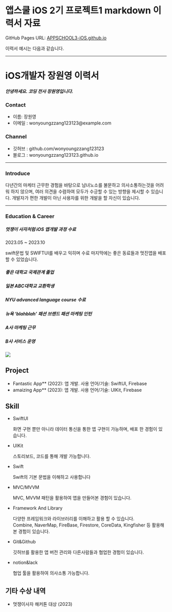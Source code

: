 # 앱스쿨 iOS 2기 프로젝트1 markdown 이력서 자료

GitHub Pages URL: [APPSCHOOL3-iOS.github.io](https://APPSCHOOL3-iOS.github.io)

이력서 예시는 다음과 같습니다.

---

<h1> iOS개발자 장원영 이력서</h1>

<h5>안녕하세요. 코딩 전사 장원영입니다.</h5>

<h3>Contact</h3> 
<ul>
  <li>
    이름: 장원영
  </li>
  <li>
    이메일 : wonyoungzzang123123@example.com
  </li>
</ul>


<h3>Channel</h3> 
<ul>
  <li>깃허브 : github.com/wonyoungzzang123123
  </li>
  <li>블로그 : wonyoungzzang123123.github.io
  </li>
</ul>

---

<h3>Introduce</h3>
<p>
  다년간의 마케터 근무한 경험을 바탕으로 남녀노소를 불문하고 의사소통하는것을 어려워 하지 않으며, 여러 의견을 수렴하여 모두가 수긍할 수 있는 방향을 제시할 수 있습니다. 개발자가 편한 개발이 아닌 사용자를 위한 개발을 할 자신이 있습니다. 
</p>

---

<h3>Education &  Career</h3> 

<h5>멋쟁이 사자처럼  iOS 앱개발 과정 수료</h5>
<p>2023.05 ~ 2023.10</p>
<p>swift문법 및 SWIFTUI를 배우고 익히며 수료 마지막에는 좋은 동료들과 멋진앱을 배포할 수 있었습니다. </p>

<h5>좋은 대학교 국제관계 졸업</h5>
<h5>일본 ABC대학교 교환학생</h5>
<h5>NYU advanced language course 수료</h5>
<h5>뉴욕 ‘blahblah’ 패션 브랜드 패션 마케팅 인턴</h5>
<h5>A사 마케팅 근무</h5>
<h5>B사 서비스 운영</h5>

<img src="https://github.com/APPSCHOOL3-iOS/markdown-sample/assets/91583287/2985999d-1fc3-4e4b-8e3d-c79e267b1244">

<h2>Project</h2> 
<ul>
  <li>
    Fantastic App** (2022): 앱 개발. 사용 언어/기술: SwiftUI, Firebase
  </li>
  <li>
    amaizing App** (2023): 앱 개발. 사용 언어/기술: UIKit, Firebase
  </li>
</ul>


<h2>Skill</h2> 
<ul>
  <li>SwiftUI</li>
  <p>화면 구현 뿐만 아니라 데이터 통신을 통한 앱 구현이 가능하며, 배포 한 경험이 있습니다. 
 </p>
  <li>UIKit</li>
  <p>스토리보드, 코드를 통해 개발 가능합니다.</p>
  <li>Swift</li>
  <p>Swift의 기본 문법을 이해하고 사용합니다</p>
  <li>MVC/MVVM</li>
  <p>MVC, MVVM 패턴을 활용하여 앱을 만들어본 경험이 있습니다.</p>
  <li>Framework And Library</li>
  <p>다양한 프레임워크와 라이브러리를 이해하고 활용 할 수 있습니다.<br>Combine, NaverMap, FireBase, Firestore, CoreData, Kingfisher 등 활용해본 경험이 있습니다.</p>
  <li>Git&Github</li>
  <p>깃허브를 활용한 앱 버전 관리와 다른사람들과 협업한 경험이 있습니다.</p>
  <li>notion&lack</li>
  <p>협업 툴을 활용하여 의사소통 가능합니다.</p>
</ul>


<h2>기타 수상 내역</h2> 
<ul>
  <li>
    멋쟁이사자 해커톤 대상 (2023)
  </li>
</ul>
